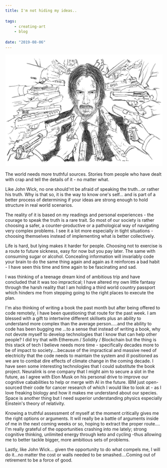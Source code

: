 ```yaml
---
title: I'm not hiding my ideas..

tags:
    - creating-art
    - blog	

date: "2019-08-06"
---
```


<img src="SmartSelect_20190806-035207_Sketch.jpg" alt="johnwick" width="700px" />
<br/>

The world needs more truthful sources. Stories from people who have dealt with crap and tell the details of it - no matter what.

Like John Wick, no one should'nt be afraid of speaking the truth...or rather his truth. Why is that so, it is the way to know one's self... and is part of a better process of determining if your ideas are strong enough to hold structure in real world scenarios. 

The reality of it is based on my readings and personal experiences - the courage to speak the truth is a rare trait. So most of our society is rather choosing a safer, a counter-productive or a pathological way of navigating very complex problems. I see it a lot more especially in tight situations - choosing themselves instead of implementing what is better collectively. 

Life is hard, but lying makes it harder for people. Choosing not to exercise is a route to future sickness, easy for now but you pay later. The same with consuming sugar or alcohol. Concealing information will invariably code your brain to do the same thing again and again as it reinforces a bad habit - I have seen this time and time again to be fascinating and sad. 

I was thinking of a teenage dream kind of ambitious trip and have concluded that it was too impractical; I have altered my own little fantasy through the harsh reality that I am holding a third world country passport which hinders me from stepping going to the right places to execute the plan. 

I'm also thinking of writing a book the past month but after being offered to code remotely, I have been questioning that route for the past week. I am blessed with a gift to intertwine different skillsets plus an ability to understand more complex than the average person.....and the ability to code has been bugging me ...to a sense that instead of writing a book, why not devote myself to develop technologies that I know that can help other people? I did try that with Ethereum / Solidity / Blockchain but the thing is this stack of tech I believe needs more time - specifically decades more to be of impact to society....because of the impractical and massive need of electricity that the code needs to maintain the system and ill  positioned as we are to combat dire effects of climate change in the coming decade. I have seen some interesting technologies that I could substitute the book project. Neuralink is one company that I might aim to secure a slot in the future, as I  agree with Elon Musk on his personal drive to improve our cognitive cababilities to help or merge with AI in the future. IBM just open-sourced their code for cancer research of which I would like to look at - as I love freaking biology and how it makes me understand about our species. Space is another thing but I need superior understanding physics especially Einstein's theory of relativity. 

Knowing a truthful assessment of myself at the moment critically gives me the right options or arguments. It will really be a battle of arguments inside of me in the next coming weeks or so, hoping to extract the proper route.... I'm really grateful of the opportunities crashing into me lately; strong cognitive thinking, unlimited energy through keto and cycling -thus allowing me to better tackle bigger, more ambitious sets of problems.

Lastly, like John Wick... given the opportunity to do what compels me, I will do it...no matter the cost or walls needed to be smashed....Coming out of retirement to be a force of good.






